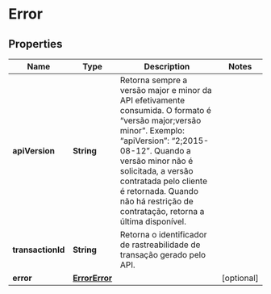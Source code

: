 
# Error

## Properties
Name | Type | Description | Notes
------------ | ------------- | ------------- | -------------
**apiVersion** | **String** | Retorna sempre a versão major e minor da API efetivamente consumida. O formato é “versão major;versão minor”. Exemplo: “apiVersion”: “2;2015-08-12”. Quando a versão minor não é solicitada, a versão contratada pelo cliente é retornada. Quando não há restrição de contratação, retorna a última disponível. | 
**transactionId** | **String** | Retorna o identificador de rastreabilidade de transação gerado pelo API.  | 
**error** | [**ErrorError**](ErrorError.md) |  |  [optional]



